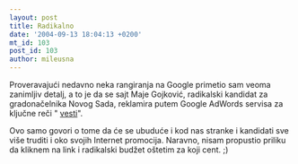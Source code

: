 ```yaml
---
layout: post
title: Radikalno
date: '2004-09-13 18:04:13 +0200'
mt_id: 103
post_id: 103
author: mileusna
---
```

Proveravajući nedavno neka rangiranja na Google primetio sam veoma zanimljiv detalj, a to je da se sajt Maje Gojković, radikalski kandidat za gradonačelnika Novog Sada, reklamira putem Google AdWords servisa za ključne reči " [vesti](http://www.google.com/search?q=vesti&sourceid=groowe&ie=utf-8&oe=utf-8)".

Ovo samo govori o tome da će se ubuduće i kod nas stranke i kandidati sve više truditi i oko svojih Internet promocija. Naravno, nisam propustio priliku da kliknem na link i radikalski budžet oštetim za koji cent. ;)

